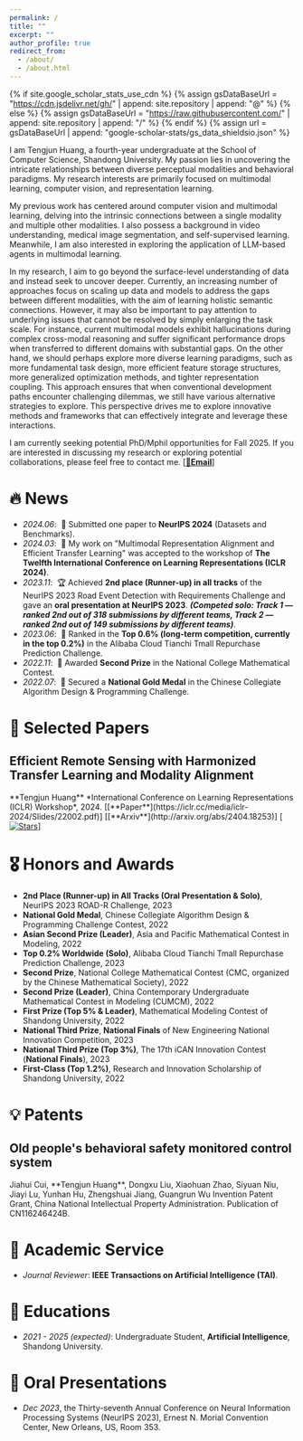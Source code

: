 ```yaml
---
permalink: /
title: ""
excerpt: ""
author_profile: true
redirect_from: 
  - /about/
  - /about.html
---
```


{% if site.google_scholar_stats_use_cdn %}
{% assign gsDataBaseUrl = "https://cdn.jsdelivr.net/gh/" | append: site.repository | append: "@" %}
{% else %}
{% assign gsDataBaseUrl = "https://raw.githubusercontent.com/" | append: site.repository | append: "/" %}
{% endif %}
{% assign url = gsDataBaseUrl | append: "google-scholar-stats/gs_data_shieldsio.json" %}

<span class='anchor' id='about-me'></span>

I am Tengjun Huang, a fourth-year undergraduate at the School of Computer Science, Shandong University. My passion lies in uncovering the intricate relationships between diverse perceptual modalities and behavioral paradigms. My research interests are primarily focused on multimodal learning, computer vision, and representation learning.

My previous work has centered around computer vision and multimodal learning, delving into the intrinsic connections between a single modality and multiple other modalities. I also possess a background in video understanding, medical image segmentation, and self-supervised learning. Meanwhile, I am also interested in exploring the application of LLM-based agents in multimodal learning.

In my research, I aim to go beyond the surface-level understanding of data and instead seek to uncover deeper. Currently, an increasing number of approaches focus on scaling up data and models to address the gaps between different modalities, with the aim of learning holistic semantic connections. However, it may also be important to pay attention to underlying issues that cannot be resolved by simply enlarging the task scale. For instance, current multimodal models exhibit hallucinations during complex cross-modal reasoning and suffer significant performance drops when transferred to different domains with substantial gaps. On the other hand, we should perhaps explore more diverse learning paradigms, such as more fundamental task design, more efficient feature storage structures, more generalized optimization methods, and tighter representation coupling. This approach ensures that when conventional development paths encounter challenging dilemmas, we still have various alternative strategies to explore. This perspective drives me to explore innovative methods and frameworks that can effectively integrate and leverage these interactions.

I am currently seeking potential PhD/Mphil opportunities for Fall 2025. If you are interested in discussing my research or exploring potential collaborations, please feel free to contact me. [[**📧Email**](mailto:tjhof321@gmail.com)]


# 🔥 News

- *2024.06*: &nbsp;📝 Submitted one paper to **NeurIPS 2024** (Datasets and Benchmarks).
- *2024.03*: &nbsp;🎉 My work on "Multimodal Representation Alignment and Efficient Transfer Learning" was accepted to the workshop of **The Twelfth International Conference on Learning Representations (ICLR 2024)**.
- *2023.11*: &nbsp;🏆 Achieved **2nd place (Runner-up) in all tracks** of the NeurIPS 2023 Road Event Detection with Requirements Challenge and gave an **oral presentation at NeurIPS 2023**. ***(Competed solo: Track 1 — ranked 2nd out of 318 submissions by different teams, Track 2 — ranked 2nd out of 149 submissions by different teams)***.
- *2023.06*: &nbsp;🎉 Ranked in the **Top 0.6% (long-term competition, currently in the top 0.2%)** in the Alibaba Cloud Tianchi Tmall Repurchase Prediction Challenge.
- *2022.11*: &nbsp;🥈 Awarded **Second Prize** in the National College Mathematical Contest.
- *2022.07*: &nbsp;🥇 Secured a **National Gold Medal** in the Chinese Collegiate Algorithm Design & Programming Challenge.


# 📝 Selected Papers 

<h2><b>Efficient Remote Sensing with Harmonized Transfer Learning and Modality Alignment</b></h2>  
**Tengjun Huang**  
*International Conference on Learning Representations (ICLR) Workshop*, 2024.  
[[**Paper**](https://iclr.cc/media/iclr-2024/Slides/22002.pdf)]  [[**Arxiv**](http://arxiv.org/abs/2404.18253)]   [<a href="https://github.com/seekerhuang/HarMA"><img src="https://img.shields.io/github/stars/seekerhuang/HarMA.svg?style=social&label=Stars" alt="Stars"/></a>]



# 🎖 Honors and Awards
- **2nd Place (Runner-up) in All Tracks (Oral Presentation &amp; Solo)**, NeurIPS 2023 ROAD-R Challenge, 2023
- **National Gold Medal**, Chinese Collegiate Algorithm Design &amp; Programming Challenge Contest, 2022
- **Asian Second Prize (Leader)**, Asia and Pacific Mathematical Contest in Modeling, 2022
- **Top 0.2% Worldwide (Solo)**, Alibaba Cloud Tianchi Tmall Repurchase Prediction Challenge, 2023
- **Second Prize**, National College Mathematical Contest (CMC, organized by the Chinese Mathematical Society), 2022
- **Second Prize (Leader)**, China Contemporary Undergraduate Mathematical Contest in Modeling (CUMCM), 2022
- **First Prize (Top 5% &amp; Leader)**, Mathematical Modeling Contest of Shandong University, 2022
- **National Third Prize**, **National Finals** of New Engineering National Innovation Competition, 2023
- **National Third Prize (Top 3%)**, The 17th iCAN Innovation Contest (**National Finals**), 2023
- **First-Class (Top 1.2%)**, Research and Innovation Scholarship of Shandong University, 2022

# 💡 Patents
<h2><b>Old people's behavioral safety monitored control system</b></h2>  
Jiahui Cui, **Tengjun Huang**, Dongxu Liu, Xiaohuan Zhao, Siyuan Niu, Jiayi Lu, Yunhan Hu, Zhengshuai Jiang, Guangrun Wu  
Invention Patent Grant, China National Intellectual Property Administration.  
Publication of CN116246424B.  
<!-- [[**Patent**](https://patents.google.com/patent/CN116246424A/en)]   -->

# 💼 Academic Service
- *Journal Reviewer*: **IEEE Transactions on Artificial Intelligence (TAI)**.

# 📖 Educations
- *2021 - 2025 (expected)*: Undergraduate Student, **Artificial Intelligence**, Shandong University.

# 💬 Oral Presentations
- *Dec 2023*, the Thirty-seventh Annual Conference on Neural Information Processing Systems (NeurIPS 2023), Ernest N. Morial Convention Center, New Orleans, US, Room 353.
